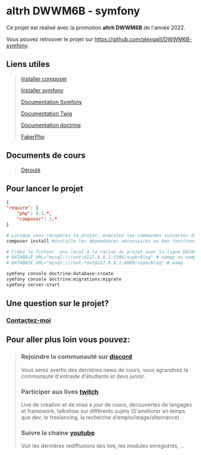 # altrh DWWM6B - symfony 

Ce projet est réalisé avec la promotion **altrh DWWM6B** de l'année 2022.

Vous pouvez retrouver le projet sur <https://github.com/alexgaill/DWWM6B-symfony>.

## Liens utiles
> [Installer composer](https://getcomposer.org/download/)
>
> [Installer symfony](https://symfony.com/download)
>
> [Documentation Symfony](https://symfony.com/doc/current/index.html)
>
> [Documentation Twig](https://twig.symfony.com/doc/)
>
> [Documentation doctrine](https://www.doctrine-project.org/projects/doctrine-orm/en/2.11/reference/query-builder.html#the-querybuilder)
>
> [FakerPhp](https://packagist.org/packages/fakerphp/faker)

## Documents de cours
> [Déroulé](documentsCours/deroule.pdf)

## Pour lancer le projet
```json
{
"require": {
    "php": 8.1.*,
    "composer": 2.*
}
```
```sh
# Lorsque vous récupérez le projet, exécutez les commandes suivantes dans le terminal
composer install #installe les dépendances nécessaires au bon fonctionnement du projet

# Créez le fichier .env.local à la racine du projet avec la ligne DATABASE_URL correspondant à votre serveur Mysql
# DATABASE_URL="mysql://root:@127.0.0.1:3306/superblog" # xampp ou wamp
# DATABASE_URL="mysql://root:root@127.0.0.1:8889/superblog" # mamp

symfony console doctrine:database:create
symfony console doctrine:migrations:migrate
symfony server:start
 ``` 

## Une question sur le projet? 
### [Contactez-moi](mailto:contact@steptosuccess.com)

## Pour aller plus loin vous pouvez:

> ### Rejoindre la communauté sur [discord](https://discord.gg/zDm8RX8jYb)
> Vous serez avertis des dernières news de cours, vous agrandirez la communauté d'entraide d'étudiants et devs junior.
>
> ### Participer aux lives [twitch](https://www.twitch.tv/alex_gaill)
> Live de création et de mise à jour de cours, découvertes de langages et framework, talkshow sur différents sujets (S'améliorer en temps que dev, le freelancing, la recherche d'emploi/stage/alternance)
> ### Suivre la chaine [youtube](https://www.youtube.com/channel/UCgj5orSaIhJ8r7tVT6qjr3Q)
> Voir les dernières rediffusions des live, les modules enregistrés, ...

